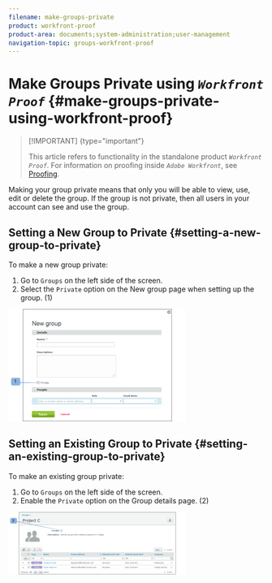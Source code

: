 ```yaml
---
filename: make-groups-private
product: workfront-proof
product-area: documents;system-administration;user-management
navigation-topic: groups-workfront-proof
---
```




# Make Groups Private using *`Workfront Proof`* {#make-groups-private-using-workfront-proof}



>[!IMPORTANT] {type="important"}
>
>This article refers to functionality in the standalone product *`Workfront Proof`*. For information on proofing inside *`Adobe Workfront`*, see [Proofing](_proofing.md).


Making your group private means that only you will be able to view, use, edit or delete the group. If the group is not private, then all users in your account can see and use the group.


## Setting a New Group to Private {#setting-a-new-group-to-private}

To make a new group private:



1. Go to `Groups` on the left side of the screen.
1. Select the `Private` option on the New group page when setting up the group. (1)


![Private_new_group.png](assets/private-new-group-350x221.png)




## Setting an Existing Group to Private {#setting-an-existing-group-to-private}

To make an existing group private:



1. Go to `Groups` on the left side of the screen.
1. Enable the `Private` option on the Group details page. (2)


![Private_Group_Details.png](assets/private-group-details-350x123.png)


